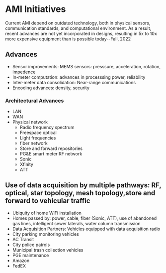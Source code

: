 # AMI Initiatives
Current AMI depend on outdated technology, both in physical sensors, communication standards, and computational environment. As a result, recent advances are not yet incorporated in designs, resulting in 5x to 10x more expensive equipment than is possible today--Fall, 2022
## Advances
- Sensor improvements: MEMS sensors: presssure, acceleration, rotation, impedence
- In-meter computation: advances in processsing power, reliability
- Inter-meter data consolidation: Near-range communications
- Encoding advances: density, security
### Architectural Advances
- LAN
- WAN
- Physical network
  - Radio frequency spectrum
  - Freespace optical
  - Light frequencies
  - fiber network
  - Store and forward repositories
  - PG&E smart meter RF network
  - Sonic
  - Xfinity
  - ATT
 ## Use of data acquisition by multiple pathways: RF, optical, star topology, mesh topology,store and forward to vehicular traffic
 - Ubiquity of home WiFi installation
 - Homes passed by: power, cable, fiber (Sonic, ATT), use of abandoned gas lines, intelligent sewer laterals, water column transmission
- Data Acquisition Partners: Vehicles equipped with data acquisition radio
-   City parking monitoring vehicles
-   AC Transit
-   City police patrols
-   Municipal trash collection vehicles
-   PGE maintenance
-   Amazon
-   FedEX
